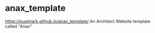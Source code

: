 # anax_template
https://pualmark.github.io/anax_template/
An Architect Website template called "Anax"
